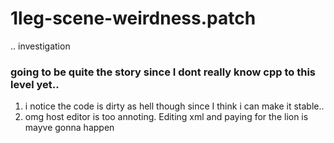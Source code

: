 # 1leg-scene-weirdness.patch
.. investigation
### going to be quite the story since I dont really know cpp to this level yet..
1. i notice the code is dirty as hell though since I think i can make it stable.. 
2. omg host editor is too annoting. Editing xml and paying for the lion is mayve gonna happen
